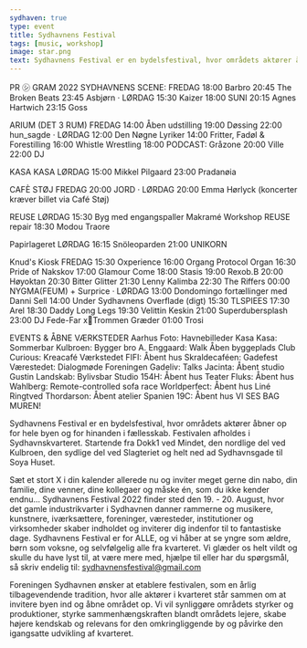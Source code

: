 ```yaml
---
sydhaven: true
type: event
title: Sydhavnens Festival
tags: [music, workshop]
image: star.png
text: Sydhavnens Festival er en bydelsfestival, hvor områdets aktører åbner op for hele byen og for hinanden i fællesskab.
---
```


PR ㋛ GRAM 2022
SYDHAVNENS SCENE:
FREDAG
18:00 Barbro
20:45 The Broken Beats
23:45 Asbjørn
·
LØRDAG
15:30 Kaizer
18:00 SUNI
20:15 Agnes Hartwich
23:15 Goss

ARIUM (DET 3 RUM)
FREDAG
14:00 Åben udstilling
19:00 Døssing
22:00 hun_sagde
·
LØRDAG
12:00 Den Nøgne Lyriker
14:00 Fritter, Fadøl & Forestilling
16:00 Whistle Wrestling
18:00 PODCAST: Gråzone
20:00 Ville
22:00 DJ

KASA KASA
LØRDAG
15:00 Mikkel Pilgaard
23:00 Pradanøia

CAFÈ STØJ
FREDAG
20:00 JORD
·
LØRDAG
20:00 Emma Hørlyck
(koncerter kræver billet via Café Støj)

REUSE
LØRDAG
15:30
Byg med engangspaller
Makramé Workshop
REUSE repair
18:30 Modou Traore

Papirlageret
LØRDAG
16:15 Snöleoparden
21:00 UNIKORN

Knud's Kiosk
FREDAG
15:30 Oxperience
16:00 Organg Protocol Organ
16:30 Pride of Nakskov
17:00 Glamour Come
18:00 Stasis
19:00 Rexob.B
20:00 Høyoktan
20:30 Bitter Glitter
21:30 Lenny Kalimba
22:30 The Riffers
00:00 NYGMA(FEUM) + Surprice
·
LØRDAG
13:00 Dondomingo fortællinger med Danni Sell
14:00 Under Sydhavnens Overflade (digt)
15:30 TLSPIEES
17:30 Arel
18:30 Daddy Long Legs
19:30 Velittin Keskin
21:00 Superdubersplash
23:00 DJ Fede-Far xTrommen Græder
01:00 Trosi

EVENTS & ÅBNE VÆRKSTEDER
Aarhus Foto: Havnebilleder
Kasa Kasa: Sommerbar
Kulbroen: Bygger bro
A. Enggaard: Walk Åben byggeplads
Club Curious: Kreacafé
Værkstedet FIFI: Åbent hus
Skraldecaféen: Gadefest
Værestedet: Dialogmøde
Foreningen Gadeliv: Talks
Jacinta: Åbent studio
Gustin Landskab: Bylivsbar
Studio 154H: Åbent hus
Teater Fluks: Åbent hus
Wahlberg: Remote-controlled sofa race
Worldperfect: Åbent hus
Liné Ringtved Thordarson: Åbent atelier
Spanien 19C: Åbent hus
VI SES BAG MUREN!

Sydhavnens Festival er en bydelsfestival, hvor områdets aktører åbner op for hele byen og for hinanden i fællesskab. Festivalen afholdes i Sydhavnskvarteret. Startende fra Dokk1 ved Mindet, den nordlige del ved Kulbroen, den sydlige del ved Slagteriet og helt ned ad Sydhavnsgade til Soya Huset.

Sæt et stort X i din kalender allerede nu og inviter meget gerne din nabo, din familie, dine venner, dine kollegaer og måske én, som du ikke kender endnu...
Sydhavnens Festival 2022 finder sted den 19. - 20. August, hvor det gamle industrikvarter i Sydhavnen danner rammerne og musikere, kunstnere, iværksættere, foreninger, væresteder, institutioner og virksomheder skaber indholdet og inviterer dig indenfor til to fantastiske dage.
Sydhavnens Festival er for ALLE, og vi håber at se yngre som ældre, børn som voksne, og selvfølgelig alle fra kvarteret.
Vi glæder os helt vildt og skulle du have lyst til, at være mere med, hjælpe til eller har du spørgsmål, så skriv endelig til: sydhavnensfestival@gmail.com

Foreningen Sydhavnen ønsker at etablere festivalen, som en årlig tilbagevendende tradition, hvor alle aktører i kvarteret står sammen om at invitere byen ind og åbne området op. Vi vil synliggøre områdets styrker og produktioner, styrke sammenhængskraften blandt områdets lejere, skabe højere kendskab og relevans for den omkringliggende by og påvirke den igangsatte udvikling af kvarteret.
